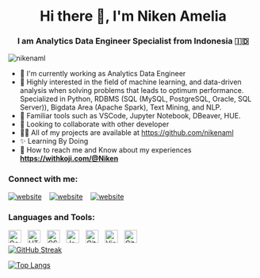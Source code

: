 <h1 align="center">Hi there 👋, I'm Niken Amelia</h1>
<h3 align="center">I am <b>Analytics Data Engineer Specialist</b> from Indonesia 🇮🇩</h3>

<p align="left"> <img src="https://komarev.com/ghpvc/?username=nikenaml&label=Profile%20views&color=0e75b6&style=flat" alt="nikenaml" /> </p>

- 📌 I'm currently working as Analytics Data Engineer
- 📝	 Highly interested in the field of machine learning, and data-driven analysis when solving problems that leads to optimum performance. 
Specialized in Python, RDBMS (SQL (MySQL, PostgreSQL, Oracle, SQL Server)), Bigdata Area (Apache Spark), Text Mining, and NLP. 
- 🎯 Familiar tools such as VSCode, Jupyter Notebook, DBeaver, HUE. 
- 🤝 Looking to collaborate with other developer
- 👨‍💻 All of my projects are available at https://github.com/nikenaml
- ✨ Learning By Doing
- 🔗 How to reach me and Know about my experiences **https://withkoji.com/@Niken**


### Connect with me:

[![website](https://img.icons8.com/fluency/48/000000/instagram-new.png)](https://www.instagram.com/niken.aml)
&nbsp;&nbsp;
[![website](https://img.icons8.com/fluency/48/000000/linkedin.png)](https://www.linkedin.com/in/nikenamelia/)
&nbsp;&nbsp;
[![website](https://img.icons8.com/external-tal-revivo-shadow-tal-revivo/48/000000/external-stack-overflow-is-a-question-and-answer-site-for-professional-logo-shadow-tal-revivo.png)](https://stackoverflow.com/users/14388578/niken-amelia)


### Languages and Tools:

<img align="left" alt="Golang" width="26px" src="https://cdn.jsdelivr.net/gh/devicons/devicon/icons/go/go-original.svg" style="padding-right:10px;" />          
<img align="left" alt="HTML5" width="26px" src="https://cdn.jsdelivr.net/gh/devicons/devicon/icons/html5/html5-original.svg" style="padding-right:10px;" />
<img align="left" alt="CSS3" width="26px" src="https://cdn.jsdelivr.net/gh/devicons/devicon/icons/css3/css3-original.svg" style="padding-right:10px;" />
<img align="left" alt="JavaScript" width="26px" src="https://cdn.jsdelivr.net/gh/devicons/devicon/icons/javascript/javascript-original.svg" style="padding-right:10px;" />
<img align="left" alt="Git" width="26px" src="https://cdn.jsdelivr.net/gh/devicons/devicon/icons/git/git-original.svg" style="padding-right:10px;" />
<img align="left" alt="Visual Studio Code" width="26px" src="https://cdn.jsdelivr.net/gh/devicons/devicon/icons/vscode/vscode-original.svg" style="padding-right:10px;" />
<img align="left" alt="GitHub" width="26px" src="https://user-images.githubusercontent.com/3369400/139447912-e0f43f33-6d9f-45f8-be46-2df5bbc91289.png" style="padding-right:10px;" />

<br>

[![GitHub Streak](http://github-readme-streak-stats.herokuapp.com?user=nikenaml&theme=dark&background=000000)](https://git.io/streak-stats)

[![Top Langs](https://github-readme-stats.vercel.app/api/top-langs/?username=nikenaml&layout=compact&theme=vision-friendly-dark)](https://github.com/anuraghazra/github-readme-stats)


